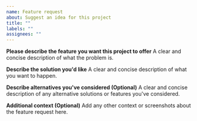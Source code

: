 ```yaml
---
name: Feature request
about: Suggest an idea for this project
title: ""
labels: ""
assignees: ""
---
```


**Please describe the feature you want this project to offer**
A clear and concise description of what the problem is.

**Describe the solution you'd like**
A clear and concise description of what you want to happen.

**Describe alternatives you've considered (Optional)**
A clear and concise description of any alternative solutions or features you've considered.

**Additional context (Optional)**
Add any other context or screenshots about the feature request here.
